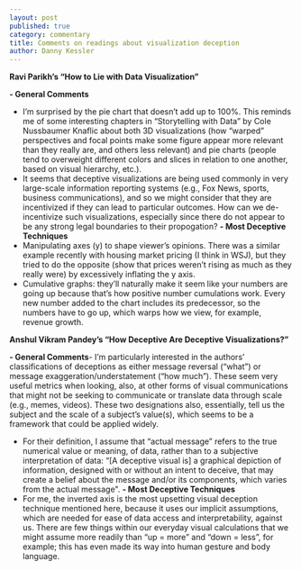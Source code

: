 ```yaml
---
layout: post
published: true
category: commentary
title: Comments on readings about visualization deception
author: Danny Kessler
---
```

**Ravi Parikh’s “How to Lie with Data Visualization”**

**- General Comments**
- I’m surprised by the pie chart that doesn’t add up to 100%. This reminds me of some interesting chapters in “Storytelling with Data” by Cole Nussbaumer Knaflic about both 3D visualizations (how “warped” perspectives and focal points make some figure appear more relevant than they really are, and others less relevant) and pie charts (people tend to overweight different colors and slices in relation to one another, based on visual hierarchy, etc.).
- It seems that deceptive visualizations are being used commonly in very large-scale information reporting systems (e.g., Fox News, sports, business communications), and so we might consider that they are incentivized if they can lead to particular outcomes. How can we de-incentivize such visualizations, especially since there do not appear to be any strong legal boundaries to their propogation?
**- Most Deceptive Techniques**
- Manipulating axes (y) to shape viewer’s opinions. There was a similar example recently with housing market pricing (I think in WSJ), but they tried to do the opposite (show that prices weren’t rising as much as they really were) by excessively inflating the y axis. 
- Cumulative graphs: they’ll naturally make it seem like your numbers are going up because that’s how positive number cumulations work. Every new number added to the chart includes its predecessor, so the numbers have to go up, which warps how we view, for example, revenue growth.


**Anshul Vikram Pandey’s “How Deceptive Are Deceptive Visualizations?”**

**- General Comments**- I’m particularly interested in the authors’ classifications of deceptions as either message reversal (“what”) or message exaggeration/understatement (“how much”). These seem very useful metrics when looking, also, at other forms of visual communications that might not be seeking to communicate or translate data through scale (e.g., memes, videos). These two designations also, essentially, tell us the subject and the scale of a subject’s value(s), which seems to be a framework that could be applied widely.
- For their definition, I assume that “actual message” refers to the true numerical value or meaning, of data, rather than to a subjective interpretation of data: “[A deceptive visual is] a graphical depiction of information, designed with or without an intent to deceive, that may create a belief about the message and/or its components, which varies from the actual message".
**- Most Deceptive Techniques**
- For me, the inverted axis is the most upsetting visual deception technique mentioned here, because it uses our implicit assumptions, which are needed for ease of data access and interpretability, against us. There are few things within our everyday visual calculations that we might assume more readily than “up = more” and “down = less”, for example; this has even made its way into human gesture and body language.
